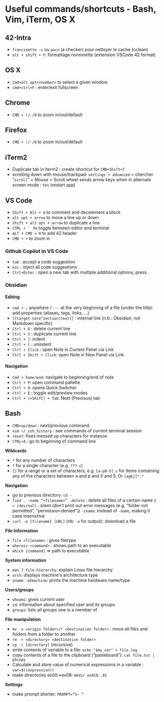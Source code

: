 # Useful commands/shortcuts - Bash, Vim, iTerm, OS X

## 42-Intra
- `francinette -c` ou `paco` (a checker) pour nettoyer le cache (cclean)
- `alt + shift + F`: formattage norminette (extension VSCode 42 format)

## OS X
- `Cmd+alt opt+<number>` to select a given window
- `cmd+ctrl+F` : enter/exit fullscreen

## Chrome
- `CMD + !/-/0` to zoom in/out/default

## Firefox
- `CMD + !/-/0` to zoom in/out/default

## iTerm2
- Duplicate tab in iterm2 : create shortcut for `CMD+Shift+T`
- scrolling down with mouse/trackpad: `settings > advanced` > chercher “`scroll`” > Mouse > Scroll wheel sends arrow keys when in alternate screen mode : `Yes` (restart app)

## VS Code
- `Shift + Alt + A` to comment and decomment a block
- `alt opt + arrow` to move a line up or down
- `shift + alt opt + arrow` to duplicate a line
- ``CTRL + ` `` to toggle between editor and terminal
- `ALT + CMD + H` to add 42 header
- `CMD + +`  to zoom in

### Github Copilot in VS Code
- `tab` : accept a code suggestion
- `esc` : reject all code suggestions
- `Ctrl+Enter` : open a new tab with multiple additional options, press .

### Obsidian
#### Editing
- `cmd + ;` anywhere / `---` at the very beginning of a file (under the title): add properties (aliases, tags, links, ...)
- `[[target-note^section|text]]` : internal link (n.b.: Obsidian, not Markdown specific)
- `Ctrl + D` : delete current line
- `Ctrl + V` : duplicate current line
- `Ctrl + ]`: indent
- `Ctrl + [` : unindent
- `Ctrl + Click` : open Note in Current Panel via Link
- `Ctrl + Shift + Click`: open Note in New Panel via Link
#### Navigation
- `Cmd + home/end`: navigate to beginning/end of note
- `Ctrl + P`: open command pallette
- `Ctrl + O`: opens Quick Switcher
- `Ctrl + E` : toggle edit/preview modes
- `Ctrl + (+Shift) + Tab`: Next (Previous) tab

## Bash
- `CMD+up/down` : next/previous command
- `vim ~/.zsh_history` : see commands of current terminal session
- `reset`: fixes messed up characters for instance.
- `CTRL+A` : go to beginning of command line

**Wildcards**
- `*` for any number of characters
- `?` for a single character (e.g. `???.c`)
- `[]` for a range or a set of characters, e.g. `[a-p0-5].c` for items containing any of the characters between a and p and 0 and 5. Or `[agkj]*.*` 

**Navigation**
- go to previous directory: `cd -`
- `find . -name “<filename>” -delete` : delete all files of a certain name
						`2 > /dev/null` : silent (don’t print out error messages (e.g. “folder not permitted”, "permission denied"))
						`-iname`: instead of `-name`, making it case insensitive
- `curl -o [filename] [URL]` (nb: `-o` for output): download a file

**File Information**
- `file <filename>` : gives filetype
- `whereis <command>` : shows path to an executable
- `which [command]` => path to executable

**System information**
- `man 7 file-hierarchy`: explain Linux file hierarchy
- `arch`: displays machine's architecture type
- `uname -m`/`machine`: prints the machine hardware name/type

**Users/groups**
- `whoami`: gives current user
- `id`: information about specified user and its groups
- `groups`: lists all groups one is a member of

**File manipulation**
- `mv -v <origin folder>/* <destination folder>` : move all files and folders from a folder to another
- `rm -r <directory> <destination folder>`
- `cp -r [directory]` (recursive)
- write contents of variable to a file: `echo "$my_var" > file.log`
- copy contents of a file to the clipboard (“pasteboard”): `cat file.txt | pbcopy`
- Calculate and store value of numerical expressions in a variable : `var=$((expression))`
- make directories ex00->ex08: `mkdir ex0{0..8}`

**Settings**
- make prompt shorter: `PROMPT=“%~ “`


